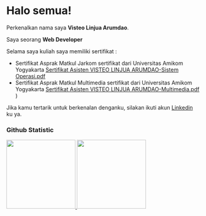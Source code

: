 # Halo semua! 

Perkenalkan nama saya **Visteo Linjua Arumdao**.<br>

Saya seorang **Web Developer**<br>

Selama saya kuliah saya memiliki sertifikat :
* Sertifikat Asprak Matkul Jarkom sertifikat dari Universitas Amikom Yogyakarta [Sertifikat Asisten VISTEO LINJUA ARUMDAO-Sistem Operasi.pdf](https://github.com/user-attachments/files/18801672/Sertifikat.Asisten.VISTEO.LINJUA.ARUMDAO-Sistem.Operasi.pdf)
* Sertifikat Asprak Matkul Multimedia sertifikat dari Universitas Amikom Yogyakarta [Sertifikat Asisten VISTEO LINJUA ARUMDAO-Multimedia.pdf](https://github.com/user-attachments/files/18801660/Sertifikat.Asisten.VISTEO.LINJUA.ARUMDAO-Multimedia.pdf)
)

Jika kamu tertarik untuk berkenalan denganku, silakan ikuti akun [Linkedin](https://www.linkedin.com/in/visteo-linjua-arumdao-a6753b30b/) ku ya.

### Github Statistic
<p align="left">
<a href="https://github.com/dimasmds">
  <img height="180em" src="https://github-readme-stats-eight-theta.vercel.app/api?username=dimasmds&show_icons=true&theme=algolia&include_all_commits=true&count_private=true"/>
  <img height="180em" src="https://github-readme-stats-eight-theta.vercel.app/api/top-langs/?username=dimasmds&layout=compact&langs_count=8&theme=algolia"/>
</a>
</p>
